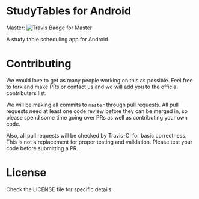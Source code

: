 # StudyTables for Android

Master: ![Travis Badge for Master](https://travis-ci.org/Purdue-ACM-SIGAPP/StudyTables-android.svg?branch=master)

A study table scheduling app for Android

# Contributing

We would love to get as many people working on this as possible. 
Feel free to fork and make PRs or contact us and we will add you to the official contributers list. 

We will be making all commits to `master` through pull requests. 
All pull requests need at least one code review before they can be 
merged in, so please spend some time going over PRs as well as contributing your own code. 

Also, all pull requests will be checked by Travis-CI for basic correctness. This is not a replacement
for proper testing and validation. Please test your code before submitting a PR. 

# License 
Check the LICENSE file for specific details. 
